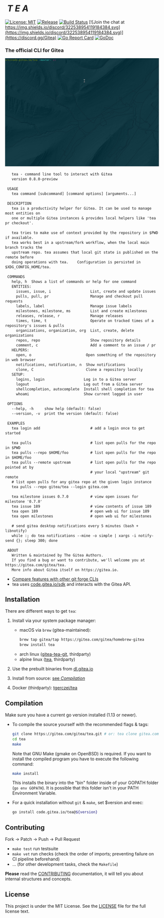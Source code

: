 # <img alt='' src='https://gitea.com/repo-avatars/550-80a3a8c2ab0e2c2d69f296b7f8582485' height="40"/> *T E A*

[![License: MIT](https://img.shields.io/badge/License-MIT-blue.svg)](https://opensource.org/licenses/MIT) [![Release](https://raster.shields.io/badge/dynamic/json.svg?label=release&url=https://gitea.com/api/v1/repos/gitea/tea/releases&query=$[0].tag_name)](https://gitea.com/gitea/tea/releases) [![Build Status](https://drone.gitea.com/api/badges/gitea/tea/status.svg)](https://drone.gitea.com/gitea/tea) [![Join the chat at https://img.shields.io/discord/322538954119184384.svg](https://img.shields.io/discord/322538954119184384.svg)](https://discord.gg/Gitea) [![Go Report Card](https://goreportcard.com/badge/code.gitea.io/tea)](https://goreportcard.com/report/code.gitea.io/tea) [![GoDoc](https://godoc.org/code.gitea.io/tea?status.svg)](https://godoc.org/code.gitea.io/tea)

### The official CLI for Gitea

![demo gif](./demo.gif)

```
   tea - command line tool to interact with Gitea
   version 0.8.0-preview

 USAGE
   tea command [subcommand] [command options] [arguments...]

 DESCRIPTION
   tea is a productivity helper for Gitea. It can be used to manage most entities on
   one or multiple Gitea instances & provides local helpers like 'tea pr checkout'.
   
   tea tries to make use of context provided by the repository in $PWD if available.
   tea works best in a upstream/fork workflow, when the local main branch tracks the
   upstream repo. tea assumes that local git state is published on the remote before
   doing operations with tea.    Configuration is persisted in $XDG_CONFIG_HOME/tea.

 COMMANDS
   help, h  Shows a list of commands or help for one command
   ENTITIES:
     issues, issue, i                  List, create and update issues
     pulls, pull, pr                   Manage and checkout pull requests
     labels, label                     Manage issue labels
     milestones, milestone, ms         List and create milestones
     releases, release, r              Manage releases
     times, time, t                    Operate on tracked times of a repository's issues & pulls
     organizations, organization, org  List, create, delete organizations
     repos, repo                       Show repository details
     comment, c                        Add a comment to an issue / pr
   HELPERS:
     open, o                         Open something of the repository in web browser
     notifications, notification, n  Show notifications
     clone, C                        Clone a repository locally
   SETUP:
     logins, login                  Log in to a Gitea server
     logout                         Log out from a Gitea server
     shellcompletion, autocomplete  Install shell completion for tea
     whoami                         Show current logged in user

 OPTIONS
   --help, -h     show help (default: false)
   --version, -v  print the version (default: false)

 EXAMPLES
   tea login add                       # add a login once to get started

   tea pulls                           # list open pulls for the repo in $PWD
   tea pulls --repo $HOME/foo          # list open pulls for the repo in $HOME/foo
   tea pulls --remote upstream         # list open pulls for the repo pointed at by
                                       # your local "upstream" git remote
   # list open pulls for any gitea repo at the given login instance
   tea pulls --repo gitea/tea --login gitea.com

   tea milestone issues 0.7.0          # view open issues for milestone '0.7.0'
   tea issue 189                       # view contents of issue 189
   tea open 189                        # open web ui for issue 189
   tea open milestones                 # open web ui for milestones

   # send gitea desktop notifications every 5 minutes (bash + libnotify)
   while :; do tea notifications --mine -o simple | xargs -i notify-send {}; sleep 300; done

 ABOUT
   Written & maintained by The Gitea Authors.
   If you find a bug or want to contribute, we'll welcome you at https://gitea.com/gitea/tea.
   More info about Gitea itself on https://gitea.io.
```

- [Compare features with other git forge CLIs](./FEATURE-COMPARISON.md)
- tea uses [code.gitea.io/sdk](https://code.gitea.io/sdk) and interacts with the Gitea API.

## Installation

There are different ways to get `tea`:

1. Install via your system package manager:
    - macOS via `brew` (gitea-maintained):
      ```sh
      brew tap gitea/tap https://gitea.com/gitea/homebrew-gitea
      brew install tea
      ```
    - arch linux ([gitea-tea-git](https://aur.archlinux.org/packages/gitea-tea-git), thirdparty)
    - alpine linux ([tea](https://pkgs.alpinelinux.org/packages?name=tea&branch=edge), thirdparty)

2. Use the prebuilt binaries from [dl.gitea.io](https://dl.gitea.io/tea/)

3. Install from source: [see *Compilation*](#compilation)

4. Docker (thirdparty): [tgerczei/tea](https://hub.docker.com/r/tgerczei/tea)

## Compilation

Make sure you have a current go version installed (1.13 or newer).

- To compile the source yourself with the recommended flags & tags:
  ```sh
  git clone https://gitea.com/gitea/tea.git # or: tea clone gitea.com/gitea/tea ;)
  cd tea
  make
  ```
  Note that GNU Make (gmake on OpenBSD) is required.
  If you want to install the compiled program you have to execute the following command:
  ```sh
  make install
  ```
  This installs the binary into the "bin" folder inside of your GOPATH folder (`go env GOPATH`). It is possible that this folder isn't in your PATH Environment Variable. 

- For a quick installation without `git` & `make`, set $version and exec:
  ```sh
  go install code.gitea.io/tea@${version}
  ```

## Contributing

Fork -> Patch -> Push -> Pull Request

- `make test` run testsuite
- `make vet`  run checks (check the order of imports; preventing failure on CI pipeline beforehand)
- ... (for other development tasks, check the `Makefile`)

**Please** read the [CONTRIBUTING](CONTRIBUTING.md) documentation, it will tell you about internal structures and concepts.

## License

This project is under the MIT License. See the [LICENSE](LICENSE) file for the
full license text.
